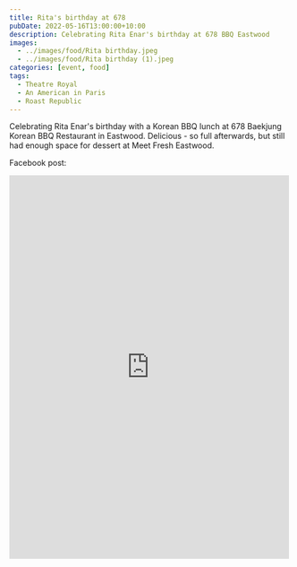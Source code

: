 ```yaml
---
title: Rita's birthday at 678
pubDate: 2022-05-16T13:00:00+10:00
description: Celebrating Rita Enar's birthday at 678 BBQ Eastwood
images:
  - ../images/food/Rita birthday.jpeg
  - ../images/food/Rita birthday (1).jpeg
categories: [event, food]
tags:
  - Theatre Royal
  - An American in Paris
  - Roast Republic
---
```


Celebrating Rita Enar's birthday with a Korean BBQ lunch at 678 Baekjung Korean BBQ Restaurant in Eastwood. Delicious - so full afterwards, but still had enough space for dessert at Meet Fresh Eastwood.

Facebook post:

<iframe src="https://www.facebook.com/plugins/post.php?href=https%3A%2F%2Fwww.facebook.com%2Fchris1.tham%2Fposts%2Fpfbid0AHYuqq4geLtwRt1uMrkVPUmjnyPdCocM3bLCmVuWYNVmktM7rA1vaaV9kBNjDopvl&show_text=true&width=500" width="500" height="684" style="border:none;overflow:hidden" scrolling="no" frameborder="0" allowfullscreen="true" allow="autoplay; clipboard-write; encrypted-media; picture-in-picture; web-share"></iframe>
